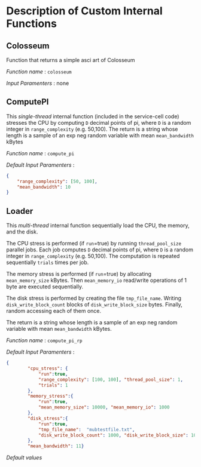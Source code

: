 # Description of Custom Internal Functions

## Colosseum

Function that returns a simple asci art of Colosseum

*Function name* : `colosseum`

*Input Paramenters* : none

## ComputePI

This *single-thread* internal function (included in the service-cell code) stresses the CPU by computing `D` decimal points of pi, where `D` is a random integer in `range_complexity` (e.g. 50,100). The return is a string whose length is a sample of an exp neg random variable with mean `mean_bandwidth` kBytes  

*Function name* : `compute_pi`

*Default Input Paramenters* :

```json
{
    "range_complexity": [50, 100], 
    "mean_bandwidth": 10
}
```

## Loader

This *multi-thread* internal function sequentially load the CPU, the memory, and the disk. 

The CPU stress is performed (if `run`=true) by running `thread_pool_size` parallel jobs. Each job computes `D` decimal points of pi, where `D` is a random integer in `range_complexity` (e.g. 50,100). The computation is repeated sequentially `trials` times per job.

The memory stress is performed (if `run`=true) by allocating `mean_memory_size` kBytes. Then `mean_memory_io` read/write operations of 1 byte are executed sequentially.

The disk stress is performed by creating the file `tmp_file_name`. Writing `disk_write_block_count` blocks of  `disk_write_block_size` bytes. Finally, random accessing each of them once.

The return is a string whose length is a sample of an exp neg random variable with mean `mean_bandwidth` kBytes.

*Function name* : `compute_pi_rp`

*Default Input Paramenters* :

```json
{
        "cpu_stress": {
            "run":true,
            "range_complexity": [100, 100], "thread_pool_size": 1, 
            "trials": 1
        },
        "memory_stress":{
            "run":true, 
            "mean_memory_size": 10000, "mean_memory_io": 1000
        },
        "disk_stress":{
            "run":true,
            "tmp_file_name":  "mubtestfile.txt", 
            "disk_write_block_count": 1000, "disk_write_block_size": 1024
        },
        "mean_bandwidth": 11}
```

*Default values*